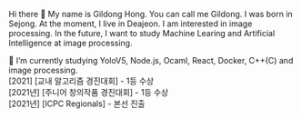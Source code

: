 Hi there 👋
My name is Gildong Hong. You can call me Gildong. I was born in Sejong. At the moment, I live in Deajeon.
I am interested in image processing. In the future, I want to study Machine Learing and Artificial Intelligence at image processing.

🌱 I’m currently studying YoloV5, Node.js, Ocaml, React, Docker, C++(C) and image processing.
<br/>  [2021] [교내 알고리즘 경진대회] - 1등 수상
<br/>  [2021년] [주니어 창의작품 경진대회] - 1등 수상<br/>  [2021년] [ICPC Regionals] - 본선 진출
